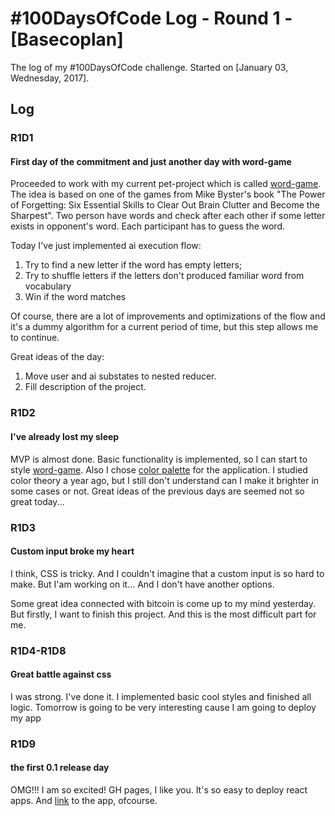 # #100DaysOfCode Log - Round 1 - [Basecoplan]

The log of my #100DaysOfCode challenge. Started on [January 03, Wednesday, 2017].

## Log

### R1D1
#### First day of the commitment and just another day with word-game

Proceeded to work with my current pet-project which is called [word-game](https://github.com/aliakseihuk/word-game/).
The idea is based on one of the games from Mike Byster's book "The Power of Forgetting: Six Essential Skills to Clear Out Brain Clutter and Become the Sharpest". Two person have words and check after each other if some letter exists in opponent's word. Each participant has to guess the word.

Today I've just implemented ai execution flow:

1. Try to find a new letter if the word has empty letters;
2. Try to shuffle letters if the letters don't produced familiar word from vocabulary
3. Win if the word matches

Of course, there are a lot of improvements and optimizations of the flow and it's a dummy algorithm for a current period of time, but this step allows me to continue.

Great ideas of the day:
 1. Move user and ai substates to nested reducer.
 2. Fill description of the project.

### R1D2
#### I've already lost my sleep

MVP is almost done. Basic functionality is implemented, so I can start to style [word-game](https://github.com/aliakseihuk/word-game/).
Also I chose [color palette](https://coolors.co/50514f-f25f5c-ffe066-247ba0-70c1b3) for the application. I studied color theory a year ago, but I still don't understand can I make it brighter in some cases or not.
Great ideas of the previous days are seemed not so great today...

### R1D3
#### Custom input broke my heart

I think, CSS is tricky. And I couldn't imagine that a custom input is so hard to make. But I'am working on it... And I don't have another options.

Some great idea connected with bitcoin is come up to my mind yesterday. But firstly, I want to finish this project. And this is the most difficult part for me.

### R1D4-R1D8
#### Great battle against css

I was strong. I've done it. I implemented basic cool styles and finished all logic. Tomorrow is going to be very interesting cause I am going to deploy my app

### R1D9
#### the first 0.1 release day

OMG!!! I am so excited! GH pages, I like you. It's so easy to deploy react apps. And [link](https://basecoplan.github.io/word-game/) to the app, ofcourse. 
